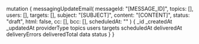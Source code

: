 mutation {
    messagingUpdateEmail(
        messageId: "[MESSAGE_ID]",
        topics: [],
        users: [],
        targets: [],
        subject: "[SUBJECT]",
        content: "[CONTENT]",
        status: "draft",
        html: false,
        cc: [],
        bcc: [],
        scheduledAt: ""
    ) {
        _id
        _createdAt
        _updatedAt
        providerType
        topics
        users
        targets
        scheduledAt
        deliveredAt
        deliveryErrors
        deliveredTotal
        data
        status
    }
}
